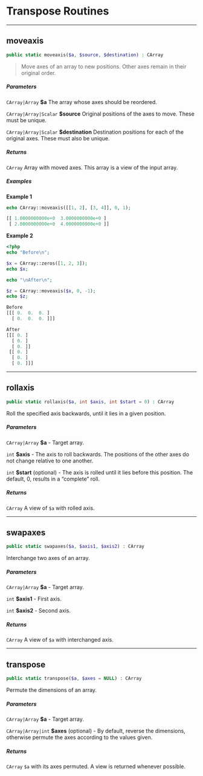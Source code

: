 # Transpose Routines

---

## moveaxis

```php
public static moveaxis($a, $source, $destination) : CArray
```
> Move axes of an array to new positions.
> Other axes remain in their original order.

##### Parameters

`CArray|Array` **$a** The array whose axes should be reordered.

`CArray|Array|Scalar` **$source** Original positions of the axes to move. These must be unique.

`CArray|Array|Scalar` **$destination** Destination positions for each of the original axes. These must also be unique.


##### Returns

`CArray` Array with moved axes. This array is a view of the input array.

##### Examples

**Example 1**
```php
echo CArray::moveaxis([[1, 2], [3, 4]], 0, 1);
```
```php
[[ 1.0000000000e+0  3.0000000000e+0 ]
 [ 2.0000000000e+0  4.0000000000e+0 ]]
```

**Example 2**
```php
<?php
echo "Before\n";

$x = CArray::zeros([1, 2, 3]);
echo $x;

echo "\nAfter\n";

$z = CArray::moveaxis($x, 0, -1);
echo $z;
```
```php
Before
[[[ 0.  0.  0. ]
  [ 0.  0.  0. ]]]

After
[[[ 0. ]
  [ 0. ]
  [ 0. ]]
 [[ 0. ]
  [ 0. ]
  [ 0. ]]]
```

-------

## rollaxis
```php
public static rollaxis($a, int $axis, int $start = 0) : CArray
```
Roll the specified axis backwards, until it lies in a given position.

##### Parameters

`CArray|Array` **$a** - Target array.

`int` **$axis** - The axis to roll backwards. The positions of the other axes do not change relative to one another.

`int` **$start** (optional) - The axis is rolled until it lies before this position. The default, 0, results in a “complete” roll.

##### Returns

`CArray` A view of `$a` with rolled axis.


----


## swapaxes
```php
public static swapaxes($a, $axis1, $axis2) : CArray
```
Interchange two axes of an array.

##### Parameters

`CArray|Array` **$a** - Target array.

`int` **$axis1** - First axis.

`int` **$axis2** - Second axis.

##### Returns

`CArray` A view of `$a` with interchanged axis.

---

## transpose
```php
public static transpose($a, $axes = NULL) : CArray
```
Permute the dimensions of an array.

##### Parameters

`CArray|Array` **$a** - Target array.

`CArray|Array|int` **$axes** (optional) - By default, reverse the dimensions, otherwise permute the axes according to 
the values given.

##### Returns

`CArray` `$a` with its axes permuted. A view is returned whenever possible.